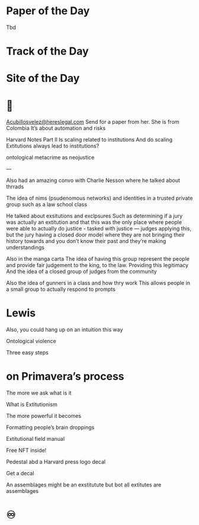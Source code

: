 # Paper of the Day
Tbd 
# Track of the Day
# Site of the Day
[](http://cyborganthropology.com/Kowloon_Walled_City)
# 🍉
Acubillosvelez@hereslegal.com
Send for a paper from her. She is from Colombia 
It’s about automation and risks 


Harvard Notes Part II 
Is scaling related to institutions 
And do scaling Extitutions always lead to institutions? 

ontological metacrime as neojustice 


—

Also had an amazing convo with Charlie Nesson where he talked about thrrads

The idea of nims (psudenomous networks) and identities in a trusted private group such as a law school class 

He talked about exsitutions and exclpsures
Such as determining if a jury was actually an extitution and that this was the only place where people were able to actually do justice - tasked with justice — judges applying this, but the jury having a closed door model where they are not bringing their history towards and you don’t know their past and they’re making understandings 

Also in the manga carta 
The idea of having this group represent the people and provide fair judgement to the king, to the law. Providing this legitimacy 
And the idea of a closed group of judges from the community 

Also the idea of gunners in a class and how thry work 
This allows people in a small group to actually respond to prompts 


# Lewis 
Also, you could hang up on an intuition this way 

Ontological violence 

Three easy steps 

  
# on Primavera’s process
The more we ask what is it 

What is Extitutionism 

The more powerful it becomes 

  

Formatting people’s brain droppings 

Extitutional field manual 

  

Free NFT inside! 

Pedestal abd a Harvard press logo decal 

  

Get a decal 

  

An assemblages might be an exstitutute but bot all extitutes are assemblages


# ♾

